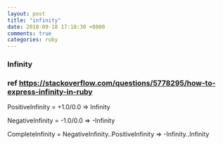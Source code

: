 ```yaml
---
layout: post
title: "infinity"
date: 2018-09-18 17:10:30 +0800
comments: true
categories: ruby
---
```

### Infinity
### ref https://stackoverflow.com/questions/5778295/how-to-express-infinity-in-ruby
PositiveInfinity = +1.0/0.0 
=> Infinity

NegativeInfinity = -1.0/0.0 
=> -Infinity

CompleteInfinity = NegativeInfinity..PositiveInfinity
=> -Infinity..Infinity